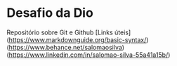 # Desafio da Dio
Repositório sobre Git e Github
[Links úteis] (https://www.markdownguide.org/basic-syntax/) (https://www.behance.net/salomaosilva) (https://www.linkedin.com/in/salomao-silva-55a41a15b/)
